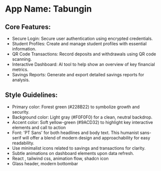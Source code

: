 # **App Name**: Tabungin

## Core Features:

- Secure Login: Secure user authentication using encrypted credentials.
- Student Profiles: Create and manage student profiles with essential information.
- QR Code Transactions: Record deposits and withdrawals using QR code scanning.
- Interactive Dashboard: AI tool to help show an overview of key financial metrics.
- Savings Reports: Generate and export detailed savings reports for analysis.

## Style Guidelines:

- Primary color: Forest green (#228B22) to symbolize growth and security.
- Background color: Light gray (#F0F0F0) for a clean, neutral backdrop.
- Accent color: Soft yellow-green (#9ACD32) to highlight key interactive elements and call to action
- Font: 'PT Sans' for both headlines and body text. This humanist sans-serif will offer a blend of modern design and approachability for easy readability.
- Use minimalist icons related to savings and transactions for clarity.
- Subtle animations on dashboard elements upon data refresh.
- React , tailwind css, animation flow, shadcn icon
- Glass header, modern bottombar